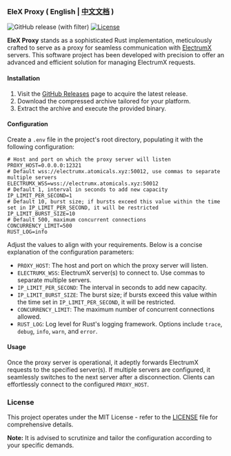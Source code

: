 ### EleX Proxy ( English | [中文文档](README-ZH.md) )

![GitHub release (with filter)](https://img.shields.io/github/v/release/AstroxNetwork/elex-proxy)
[![License](https://img.shields.io/badge/license-MIT-blue.svg)](https://github.com/AstroxNetwork/elex-proxy/blob/main/LICENSE)

**EleX Proxy** stands as a sophisticated Rust implementation, meticulously crafted to serve as a proxy for seamless communication with [ElectrumX](https://github.com/atomicals/atomicals-electrumx) servers. This software project has been developed with precision to offer an advanced and efficient solution for managing ElectrumX requests.

#### Installation

1. Visit the [GitHub Releases](https://github.com/AstroxNetwork/elex-proxy/releases) page to acquire the latest release.
2. Download the compressed archive tailored for your platform.
3. Extract the archive and execute the provided binary.

#### Configuration

Create a `.env` file in the project's root directory, populating it with the following configuration:

```dotenv
# Host and port on which the proxy server will listen
PROXY_HOST=0.0.0.0:12321
# Default wss://electrumx.atomicals.xyz:50012, use commas to separate multiple servers
ELECTRUMX_WSS=wss://electrumx.atomicals.xyz:50012
# Default 1, interval in seconds to add new capacity
IP_LIMIT_PER_SECOND=1
# Default 10, burst size; if bursts exceed this value within the time set in IP_LIMIT_PER_SECOND, it will be restricted
IP_LIMIT_BURST_SIZE=10
# Default 500, maximum concurrent connections
CONCURRENCY_LIMIT=500
RUST_LOG=info
```

Adjust the values to align with your requirements. Below is a concise explanation of the configuration parameters:

- `PROXY_HOST`: The host and port on which the proxy server will listen.
- `ELECTRUMX_WSS`: ElectrumX server(s) to connect to. Use commas to separate multiple servers.
- `IP_LIMIT_PER_SECOND`: The interval in seconds to add new capacity.
- `IP_LIMIT_BURST_SIZE`: The burst size; if bursts exceed this value within the time set in `IP_LIMIT_PER_SECOND`, it will be restricted.
- `CONCURRENCY_LIMIT`: The maximum number of concurrent connections allowed.
- `RUST_LOG`: Log level for Rust's logging framework. Options include `trace`, `debug`, `info`, `warn`, and `error`.

#### Usage

Once the proxy server is operational, it adeptly forwards ElectrumX requests to the specified server(s). If multiple servers are configured, it seamlessly switches to the next server after a disconnection. Clients can effortlessly connect to the configured `PROXY_HOST`.

### License

This project operates under the MIT License - refer to the [LICENSE](https://github.com/atomicals/electrumx-proxy/blob/main/LICENSE) file for comprehensive details.

**Note:** It is advised to scrutinize and tailor the configuration according to your specific demands.